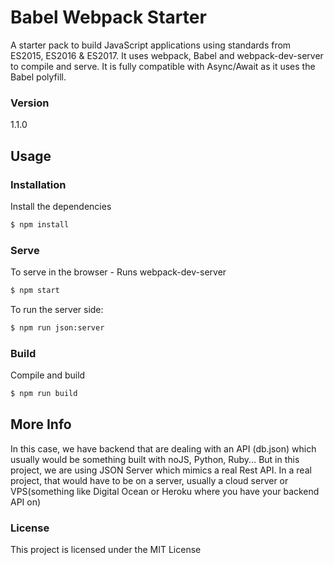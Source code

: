 # Babel Webpack Starter

A starter pack to build JavaScript applications using standards from ES2015, ES2016 & ES2017. It uses webpack, Babel and webpack-dev-server to compile and serve. It is fully compatible with Async/Await as it uses the Babel polyfill.

### Version
1.1.0

## Usage

### Installation

Install the dependencies

```sh
$ npm install
```

### Serve
To serve in the browser  - Runs webpack-dev-server

```sh
$ npm start
```

To run the server side:
```sh
$ npm run json:server
```

### Build
Compile and build

```sh
$ npm run build
```

## More Info

In this case, we have backend that are dealing with an API (db.json) which usually would be something built with noJS, Python, Ruby...
But in this project, we are using JSON Server which mimics a real Rest API.
In a real project, that would have to be on a server, usually a cloud server or VPS(something like Digital Ocean or Heroku where you have your backend API on)

### License

This project is licensed under the MIT License